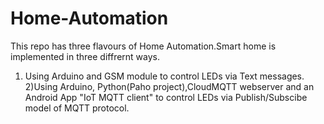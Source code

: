# Home-Automation
This repo has three flavours of Home Automation.Smart home is implemented in three diffrernt ways.
1) Using Arduino and GSM module to control LEDs via Text messages.
2)Using Arduino, Python(Paho project),CloudMQTT webserver and an Android App "IoT MQTT client" to control LEDs via Publish/Subscibe model of MQTT protocol.

